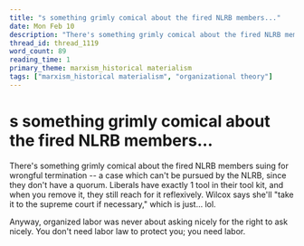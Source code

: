 ```yaml
---
title: "s something grimly comical about the fired NLRB members..."
date: Mon Feb 10
description: "There's something grimly comical about the fired NLRB members suing for wrongful termination -- a case which can't be pursued by the NLRB, since they don't..."
thread_id: thread_1119
word_count: 89
reading_time: 1
primary_theme: marxism_historical materialism
tags: ["marxism_historical materialism", "organizational theory"]
---
```


# s something grimly comical about the fired NLRB members...

There's something grimly comical about the fired NLRB members suing for wrongful termination -- a case which can't be pursued by the NLRB, since they don't have a quorum. Liberals have exactly 1 tool in their tool kit, and when you remove it, they still reach for it reflexively. Wilcox says she'll "take it to the supreme court if necessary," which is just... lol.

Anyway, organized labor was never about asking nicely for the right to ask nicely. You don't need labor law to protect you; you need labor.